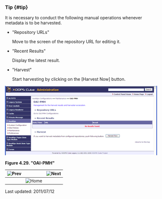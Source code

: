 ### Tip {#tip}

It is necessary to conduct the following manual operations whenever metadata is to be harvested.

*   &quot;Repository URLs&quot;

    Move to the screen of the repository URL for editing it.

*   &quot;Recent Results&quot;

    Display the latest result.

*   &quot;Harvest&quot;

    Start harvesting by clicking on the [Harvest Now] button.

!["OAI-PMH"](../../assets/xoonips-mente14.png)

**Figure 4.29. &quot;OAI-PMH&quot;**

| ![Prev](../../assets/etc\prev.gif)  |   |  ![Next](../../assets/etc\next.gif) |
| --- | --- | --- |
|   | ![Home](../../assets/etc\home.gif)  |   |

Last updated: 2011/07/12